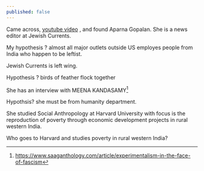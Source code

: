 ```yaml
---
published: false
---
```


Came across, [youtube video](https://www.youtube.com/watch?v=mXeyDCksPNY) , and found Aparna Gopalan. She is a news editor at Jewish Currents.

My hypothesis ? almost all major outlets outside US employes people from India who happen to be leftist. 

Jewish Currents is left wing.

Hypothesis ? birds of feather flock together

She has an interview with MEENA KANDASAMY[^link]


[^link]: https://www.saaganthology.com/article/experimentalism-in-the-face-of-fascism


Hypothsis? she must be from humanity department. 


She studied Social Anthropology at Harvard University with focus is the reproduction of poverty through economic development projects in rural western India.

Who goes to Harvard and studies poverty in rural western India?

